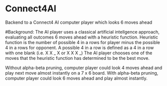# Connect4AI
Backend to a Connect4 AI computer player which looks 6 moves ahead

#Background: 
The AI player uses a classical artificial intellgence approach, evaluating all outcomes 6 moves ahead with a heuristic function.
Heuristic function is the number of possible 4 in a rows for player minus the possible 4 in a rows for opponent. 
A possible 4 in a row is defined as a 4 in a row with one blank (i.e. X X _ X or X X X _)
The AI player chooses one of the moves that the heuristic function has determined to be the best move.

Without alpha-beta pruning, computer player could look 4 moves ahead and play next move almost instantly on a 7 x 6 board. 
With alpha-beta pruning, computer player could look 6 moves ahead and play almost instantly.
